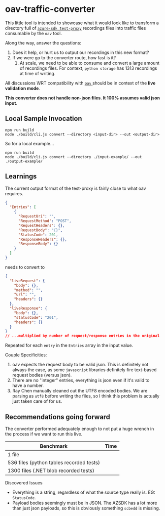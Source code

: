 # oav-traffic-converter

This little tool is intended to showcase what it would look like to transform a directory full of [`azure-sdk test-proxy`](https://github.com/Azure/azure-sdk-tools/tree/main/tools/test-proxy/Azure.Sdk.Tools.TestProxy) recordings files into traffic files consumable by the `oav` tool.

Along the way, answer the questions:

1. Does it help, or hurt us to output our recordings in this new format?
2. If we were go to the converter route, how fast is it?
   1. At scale, we need to be able to consume and convert a large amount of recordings files. For context, `python storage` has 1313 recordings at time of writing.

All discussions WRT compatibility with [`oav` ](https://github.com/Azure/oav/) should be in context of the **live validation mode**.

**This converter does not handle non-json files. It 100% assumes valid json input.**

## Local Sample Invocation

```node
npm run build
node ./build/cli.js convert --directory <input-dir> --out <output-dir>
```

So for a local example...

```node
npm run build
node ./build/cli.js convert --directory ./input-example/ --out ./output-example/
```

## Learnings

The current output format of the test-proxy is fairly close to what oav requires.

```json
{
  "Entries": [
    {
      "RequestUri": "",
      "RequestMethod": "POST",
      "RequestHeaders": {},
      "RequestBody": "{}",
      "StatusCode": 201,
      "ResponseHeaders": {},
      "ResponseBody": {} 
    }
  ]
}
```

needs to convert to

```json
{
  "liveRequest": {
    "body": {},
    "method": "",
    "url": "",
    "headers": {}
  },
  "liveResponse": {
    "body": {},
    "statusCode": "201",
    "headers": {}
  }
}
// ...multiplied by number of request/response entries in the original recording.
```

Repeated for each `entry` in the `Entries` array in the input value.

Couple Specificities:

1. oav expects the request body to be valid json. This is definitely not always the case, as some `javascript` libraries definitely fire text-based request bodies (versus json).
2. There are no "integer" entries, everything is json even if it's valid to have a number.
3. Ray Chen manually cleaned out the UTF8 encoded bodies. We are parsing as `utf8` before writing the files, so I think this problem is actually just taken care of for us.

## Recommendations going forward

The converter performed adequately enough to not put a huge wrench in the process if we want to run this live.

| Benchmark | Time |
|---|---|
| 1 file |  |
| 536 files (python tables recorded tests) |  |
| 1300 files (.NET blob recorded tests) |  |

Discovered Issues

* Everything is a string, regardless of what the source type really is. EG: `StatusCode`.
* Payload bodies seemingly must be in JSON. The AZSDK has a lot more than just json payloads, so this is obviously something `scbedd` is missing.
